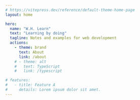 ```yaml
---
# https://vitepress.dev/reference/default-theme-home-page
layout: home

hero:
  name: "W.H. Learn"
  text: "Learning by doing"
  tagline: Notes and examples for web development
  actions:
    - theme: brand
      text: About
      link: /about
    # - theme: alt
    #   text: TypeScript
    #   link: /typescript

# features:
#   - title: Feature A
#     details: Lorem ipsum dolor sit amet.
---
```



